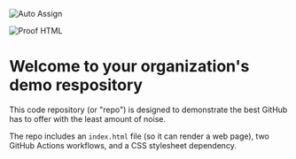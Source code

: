 ![Auto Assign](https://github.com/Team-Integrity/demo-repository/actions/workflows/auto-assign.yml/badge.svg)

![Proof HTML](https://github.com/Team-Integrity/demo-repository/actions/workflows/proof-html.yml/badge.svg)

# Welcome to your organization's demo respository
This code repository (or "repo") is designed to demonstrate the best GitHub has to offer with the least amount of noise.

The repo includes an `index.html` file (so it can render a web page), two GitHub Actions workflows, and a CSS stylesheet dependency.
